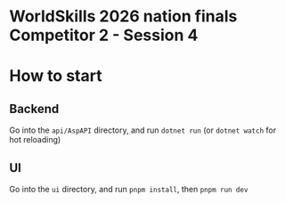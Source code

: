 ﻿# WorldSkills 2026 nation finals Competitor 2 - Session 4


# How to start

## Backend

Go into the `api/AspAPI` directory, and run `dotnet run` (or `dotnet watch` for hot reloading)

## UI

Go into the `ui` directory, and run `pnpm install`, then `pnpm run dev`
